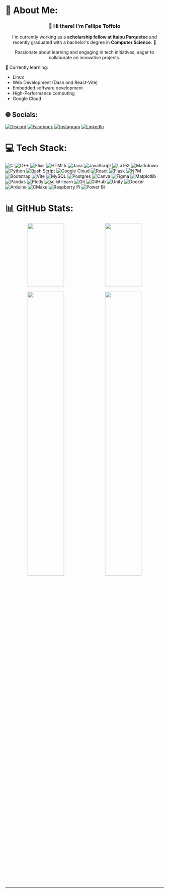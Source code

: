# 💫 About Me:
<h3 align="center">👋 Hi there! I'm Fellipe Toffolo</h3>

<p align="center">
  I'm currently working as a <b>scholarship fellow at Itaipu Parquetec</b> and recently graduated with a bachelor's degree in <b>Computer Science</b>. 🚀
</p>

<p align="center">
  Passionate about learning and engaging in tech initiatives, eager to collaborate on innovative projects.
</p>

<p>
  🌱 Currently learning: 
  <br/>
  <ul> 
    <li>Linux</li> 
    <li>Web Development (Dash and React-Vite)</li>
    <li>Embedded software development</li>
    <li>High-Performance computing</li>
    <li>Google Cloud</li>
  </ul>
</p>



## 🌐 Socials:
[![Discord](https://img.shields.io/badge/Discord-%237289DA.svg?logo=discord&logoColor=white)](https://discord.gg/@.zetaplus) [![Facebook](https://img.shields.io/badge/Facebook-%231877F2.svg?logo=Facebook&logoColor=white)](https://www.facebook.com/Felipe.toffs127246/) [![Instagram](https://img.shields.io/badge/Instagram-%23E4405F.svg?logo=Instagram&logoColor=white)](https://instagram.com/fellipetoffolo) [![LinkedIn](https://img.shields.io/badge/LinkedIn-%230077B5.svg?logo=linkedin&logoColor=white)](https://www.linkedin.com/in/fellipe-toffolo-de-souza-77a6b8227/)

# 💻 Tech Stack:
![C](https://img.shields.io/badge/c-%2300599C.svg?style=flat&logo=c&logoColor=white) ![C++](https://img.shields.io/badge/c++-%2300599C.svg?style=flat&logo=c%2B%2B&logoColor=white) ![Elixir](https://img.shields.io/badge/elixir-%234B275F.svg?style=flat&logo=elixir&logoColor=white) ![HTML5](https://img.shields.io/badge/html5-%23E34F26.svg?style=flat&logo=html5&logoColor=white) ![Java](https://img.shields.io/badge/java-%23ED8B00.svg?style=flat&logo=openjdk&logoColor=white) ![JavaScript](https://img.shields.io/badge/javascript-%23323330.svg?style=flat&logo=javascript&logoColor=%23F7DF1E) ![LaTeX](https://img.shields.io/badge/latex-%23008080.svg?style=flat&logo=latex&logoColor=white) ![Markdown](https://img.shields.io/badge/markdown-%23000000.svg?style=flat&logo=markdown&logoColor=white) ![Python](https://img.shields.io/badge/python-3670A0?style=flat&logo=python&logoColor=ffdd54) ![Bash Script](https://img.shields.io/badge/bash_script-%23121011.svg?style=flat&logo=gnu-bash&logoColor=white) ![Google Cloud](https://img.shields.io/badge/GoogleCloud-%234285F4.svg?style=flat&logo=google-cloud&logoColor=white) ![React](https://img.shields.io/badge/react-%2320232a.svg?style=flat&logo=react&logoColor=%2361DAFB) ![Flask](https://img.shields.io/badge/flask-%23000.svg?style=flat&logo=flask&logoColor=white)  ![NPM](https://img.shields.io/badge/NPM-%23CB3837.svg?style=flat&logo=npm&logoColor=white) ![Bootstrap](https://img.shields.io/badge/bootstrap-%238511FA.svg?style=flat&logo=bootstrap&logoColor=white) ![Vite](https://img.shields.io/badge/vite-%23646CFF.svg?style=flat&logo=vite&logoColor=white) ![MySQL](https://img.shields.io/badge/mysql-4479A1.svg?style=flat&logo=mysql&logoColor=white) ![Postgres](https://img.shields.io/badge/postgres-%23316192.svg?style=flat&logo=postgresql&logoColor=white) ![Canva](https://img.shields.io/badge/Canva-%2300C4CC.svg?style=flat&logo=Canva&logoColor=white) ![Figma](https://img.shields.io/badge/figma-%23F24E1E.svg?style=flat&logo=figma&logoColor=white) ![Matplotlib](https://img.shields.io/badge/Matplotlib-%23ffffff.svg?style=flat&logo=Matplotlib&logoColor=black) ![Pandas](https://img.shields.io/badge/pandas-%23150458.svg?style=flat&logo=pandas&logoColor=white) ![Plotly](https://img.shields.io/badge/Plotly-%233F4F75.svg?style=flat&logo=plotly&logoColor=white) ![scikit-learn](https://img.shields.io/badge/scikit--learn-%23F7931E.svg?style=flat&logo=scikit-learn&logoColor=white) ![Git](https://img.shields.io/badge/git-%23F05033.svg?style=flat&logo=git&logoColor=white) ![GitHub](https://img.shields.io/badge/github-%23121011.svg?style=flat&logo=github&logoColor=white) ![Unity](https://img.shields.io/badge/unity-%23000000.svg?style=flat&logo=unity&logoColor=white) ![Docker](https://img.shields.io/badge/docker-%230db7ed.svg?style=flat&logo=docker&logoColor=white) ![Arduino](https://img.shields.io/badge/-Arduino-00979D?style=flat&logo=Arduino&logoColor=white) ![CMake](https://img.shields.io/badge/CMake-%23008FBA.svg?style=flat&logo=cmake&logoColor=white) ![Raspberry Pi](https://img.shields.io/badge/-Raspberry_Pi-C51A4A?style=flat&logo=Raspberry-Pi) ![Power Bi](https://img.shields.io/badge/power_bi-F2C811?style=flat&logo=powerbi&logoColor=black)
# 📊 GitHub Stats:
<!-- GitHub Stats -->
<p height="202px" align="center">
  <img width="48%" height="200px" src="https://github-readme-stats.vercel.app/api?username=fellipetoffolo&theme=dark&hide_border=false&include_all_commits=true&count_private=false" />
  <img width="48%" height="200px" src="https://nirzak-streak-stats.vercel.app/?user=fellipetoffolo&theme=dark&hide_border=false" />
</p>

<p align="center">
  <img width="48%" src="https://github-readme-stats.vercel.app/api/top-langs/?username=fellipetoffolo&theme=dark&hide_border=false&include_all_commits=true&count_private=false&layout=compact" />
  <img width="48%" src="https://github-contributor-stats.vercel.app/api?username=fellipetoffolo&limit=5&theme=dark&combine_all_yearly_contributions=true" />
</p>

---

<!-- Proudly created with GPRM ( https://gprm.itsvg.in ) -->
